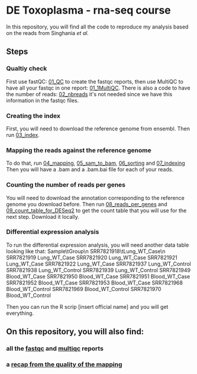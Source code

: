 # DE Toxoplasma - rna-seq course
In this repository, you will find all the code to reproduce my analysis based on the reads from Singhania *et al.*
## Steps
### Qualtiy check
First use fastQC: [01_QC](01_QC.sh) to create the fastqc reports, then use MultiQC to have all your fastqc in one report: [01_1MultiQC](01_1MultiQC.sh).
There is also a code to have the number of reads: [02_nbreads](02_nbreads.sh) it's not needed since we have this information in the fastqc files.
### Creating the index
First, you will need to download the reference genome from ensembl. Then run [03_index](03_index.sh).

### Mapping the reads against the reference genome
To do that, run [04_mapping](04_mapping.sh), [05_sam_to_bam](05_sam_to_bam.sh), [06_sorting](06_sorting.sh) and [07_indexing](07_indexing.sh)
Then you will have a .bam and a .bam.bai file for each of your reads.

### Counting the number of reads per genes
You will need to download the annotation corresponding to the reference genome you download before. Then run [08_reads_per_genes](08_reads_per_genes.sh) and [09_count_table_for_DESeq2](09_count_table_for_DESeq2.sh) to get the count table that you will use for the next step. Download it locally.

### Differential expression analysis 
To run the differential expression analysis, you will need another data table looking like that:
Sample\tGroup\n
SRR7821918\tLung_WT_Case\n
SRR7821919	Lung_WT_Case
SRR7821920	Lung_WT_Case
SRR7821921	Lung_WT_Case
SRR7821922	Lung_WT_Case
SRR7821937	Lung_WT_Control
SRR7821938	Lung_WT_Control
SRR7821939	Lung_WT_Control
SRR7821949	Blood_WT_Case
SRR7821950	Blood_WT_Case
SRR7821951	Blood_WT_Case
SRR7821952	Blood_WT_Case
SRR7821953	Blood_WT_Case
SRR7821968	Blood_WT_Control
SRR7821969	Blood_WT_Control
SRR7821970	Blood_WT_Control

Then you can run the R scrip [insert official name] and you will get everything.

## On this repository, you will also find:
### all the [fastqc](fastqc) and [multiqc](fastqc/multiqc_report.html) reports 
### a [recap from the quality of the mapping](mapping_hisat2_output.xlsx)
